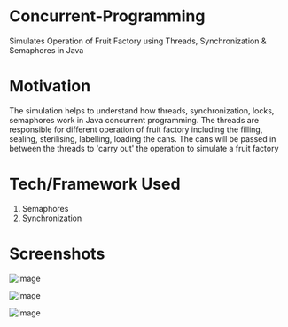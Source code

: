# Concurrent-Programming
Simulates Operation of Fruit Factory using Threads, Synchronization &amp; Semaphores in Java

# Motivation
The simulation helps to understand how threads, synchronization, locks, semaphores work in Java concurrent programming. The threads are responsible for different operation of fruit factory including the filling, sealing, sterilising, labelling, loading the cans. The cans will be passed in between the threads to 'carry out' the operation to simulate a fruit factory

# Tech/Framework Used
1. Semaphores
2. Synchronization

# Screenshots
![image](https://user-images.githubusercontent.com/63278063/116965476-80e3da00-ace0-11eb-9f28-458a974b5f15.png)

![image](https://user-images.githubusercontent.com/63278063/116965504-90632300-ace0-11eb-8e0e-9c30e90a2d67.png)

![image](https://user-images.githubusercontent.com/63278063/116965536-a53fb680-ace0-11eb-86e0-6c2f18a1b567.png)
